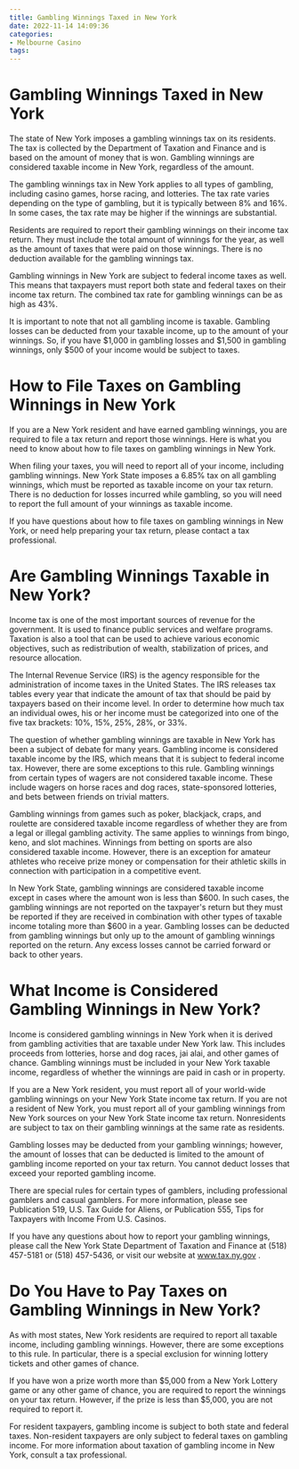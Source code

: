 ```yaml
---
title: Gambling Winnings Taxed in New York
date: 2022-11-14 14:09:36
categories:
- Melbourne Casino
tags:
---
```



#  Gambling Winnings Taxed in New York

The state of New York imposes a gambling winnings tax on its residents. The tax is collected by the Department of Taxation and Finance and is based on the amount of money that is won. Gambling winnings are considered taxable income in New York, regardless of the amount.

The gambling winnings tax in New York applies to all types of gambling, including casino games, horse racing, and lotteries. The tax rate varies depending on the type of gambling, but it is typically between 8% and 16%. In some cases, the tax rate may be higher if the winnings are substantial.

Residents are required to report their gambling winnings on their income tax return. They must include the total amount of winnings for the year, as well as the amount of taxes that were paid on those winnings. There is no deduction available for the gambling winnings tax.

Gambling winnings in New York are subject to federal income taxes as well. This means that taxpayers must report both state and federal taxes on their income tax return. The combined tax rate for gambling winnings can be as high as 43%.

It is important to note that not all gambling income is taxable. Gambling losses can be deducted from your taxable income, up to the amount of your winnings. So, if you have $1,000 in gambling losses and $1,500 in gambling winnings, only $500 of your income would be subject to taxes.

#  How to File Taxes on Gambling Winnings in New York

If you are a New York resident and have earned gambling winnings, you are required to file a tax return and report those winnings. Here is what you need to know about how to file taxes on gambling winnings in New York.

When filing your taxes, you will need to report all of your income, including gambling winnings. New York State imposes a 6.85% tax on all gambling winnings, which must be reported as taxable income on your tax return. There is no deduction for losses incurred while gambling, so you will need to report the full amount of your winnings as taxable income.

If you have questions about how to file taxes on gambling winnings in New York, or need help preparing your tax return, please contact a tax professional.

#  Are Gambling Winnings Taxable in New York?

Income tax is one of the most important sources of revenue for the government. It is used to finance public services and welfare programs. Taxation is also a tool that can be used to achieve various economic objectives, such as redistribution of wealth, stabilization of prices, and resource allocation.

The Internal Revenue Service (IRS) is the agency responsible for the administration of income taxes in the United States. The IRS releases tax tables every year that indicate the amount of tax that should be paid by taxpayers based on their income level. In order to determine how much tax an individual owes, his or her income must be categorized into one of the five tax brackets: 10%, 15%, 25%, 28%, or 33%.

The question of whether gambling winnings are taxable in New York has been a subject of debate for many years. Gambling income is considered taxable income by the IRS, which means that it is subject to federal income tax. However, there are some exceptions to this rule. Gambling winnings from certain types of wagers are not considered taxable income. These include wagers on horse races and dog races, state-sponsored lotteries, and bets between friends on trivial matters.

Gambling winnings from games such as poker, blackjack, craps, and roulette are considered taxable income regardless of whether they are from a legal or illegal gambling activity. The same applies to winnings from bingo, keno, and slot machines. Winnings from betting on sports are also considered taxable income. However, there is an exception for amateur athletes who receive prize money or compensation for their athletic skills in connection with participation in a competitive event.

In New York State, gambling winnings are considered taxable income except in cases where the amount won is less than $600. In such cases, the gambling winnings are not reported on the taxpayer's return but they must be reported if they are received in combination with other types of taxable income totaling more than $600 in a year. Gambling losses can be deducted from gambling winnings but only up to the amount of gambling winnings reported on the return. Any excess losses cannot be carried forward or back to other years.

#  What Income is Considered Gambling Winnings in New York?

Income is considered gambling winnings in New York when it is derived from gambling activities that are taxable under New York law. This includes proceeds from lotteries, horse and dog races, jai alai, and other games of chance. Gambling winnings must be included in your New York taxable income, regardless of whether the winnings are paid in cash or in property.

If you are a New York resident, you must report all of your world-wide gambling winnings on your New York State income tax return. If you are not a resident of New York, you must report all of your gambling winnings from New York sources on your New York State income tax return. Nonresidents are subject to tax on their gambling winnings at the same rate as residents.

Gambling losses may be deducted from your gambling winnings; however, the amount of losses that can be deducted is limited to the amount of gambling income reported on your tax return. You cannot deduct losses that exceed your reported gambling income.

There are special rules for certain types of gamblers, including professional gamblers and casual gamblers. For more information, please see Publication 519, U.S. Tax Guide for Aliens, or Publication 555, Tips for Taxpayers with Income From U.S. Casinos.

If you have any questions about how to report your gambling winnings, please call the New York State Department of Taxation and Finance at (518) 457-5181 or (518) 457-5436, or visit our website at www.tax.ny.gov .

#  Do You Have to Pay Taxes on Gambling Winnings in New York?

As with most states, New York residents are required to report all taxable income, including gambling winnings. However, there are some exceptions to this rule. In particular, there is a special exclusion for winning lottery tickets and other games of chance.

If you have won a prize worth more than $5,000 from a New York Lottery game or any other game of chance, you are required to report the winnings on your tax return. However, if the prize is less than $5,000, you are not required to report it.

For resident taxpayers, gambling income is subject to both state and federal taxes. Non-resident taxpayers are only subject to federal taxes on gambling income. For more information about taxation of gambling income in New York, consult a tax professional.